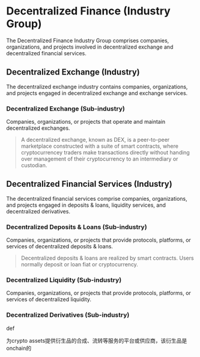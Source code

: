 # Decentralized Finance (Industry Group)

The Decentralized Finance Industry Group comprises companies, organizations, and projects involved in decentralized exchange and decentralized financial services.



## Decentralized Exchange (Industry)

The decentralized exchange industry contains companies, organizations, and projects engaged in decentralized exchange and exchange services.

### Decentralized Exchange (Sub-industry)

Companies, organizations, or projects that operate and maintain decentralized exchanges.

> A decentralized exchange, known as DEX, is a peer-to-peer marketplace constructed with a suite of smart contracts, where cryptocurrencey traders make transactions directly without handing over management of their cryptocurrency to an intermediary or custodian.



## Decentralized Financial Services (Industry)

The decentralized financial services comprise companies, organizations, and projects engaged in deposits & loans, liquidity services, and decentralized derivatives.&#x20;

### Decentralized Deposits & Loans (Sub-industry)

Companies, organizations, or projects that provide protocols, platforms, or services of decentralized deposits & loans.&#x20;

> Decentralized deposits & loans are realized by smart contracts.  Users normally deposit or loan fiat or cryptocurrency.

### Decentralized Liquidity (Sub-industry)

Companies, organizations, or projects that provide protocols, platforms, or services of decentralized liquidity.&#x20;

### Decentralized Derivatives (Sub-industry)

def

为crypto assets提供衍生品的合成、流转等服务的平台或供应商，该衍生品是onchain的



